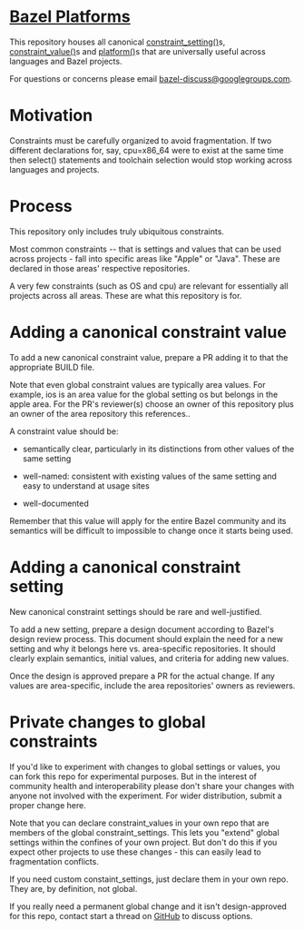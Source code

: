# [Bazel Platforms](https://bazel.build)

This repository houses all canonical
[constraint_setting()](https://docs.bazel.build/versions/main/be/platform.html#constraint_setting)s,
[constraint_value()](https://docs.bazel.build/versions/main/be/platform.html#constraint_value)s
and
[platform()](https://docs.bazel.build/versions/main/be/platform.html#platform)s
that are universally useful across languages and Bazel projects.

For questions or concerns please email
[bazel-discuss@googlegroups.com](mailto://bazel-discuss@googlegroups.com).

# Motivation

Constraints must be carefully organized to avoid fragmentation. If two different
declarations for, say, cpu=x86_64 were to exist at the same time then select()
statements and toolchain selection would stop working across languages and
projects.

# Process

This repository only includes truly ubiquitous constraints.

Most common constraints -- that is settings and values that can be used across
projects - fall into specific areas like "Apple" or "Java". These are declared
in those areas' respective repositories.

A very few constraints (such as OS and cpu) are relevant for essentially all
projects across all areas. These are what this repository is for.

# Adding a canonical constraint value

To add a new canonical constraint value, prepare a PR adding it to that the
appropriate BUILD file.

Note that even global constraint values are typically area values. For example,
ios is an area value for the global setting os but belongs in the apple area.
For the PR's reviewer(s) choose an owner of this repository plus an owner of the
area repository this references..

A constraint value should be:

-   semantically clear, particularly in its distinctions from other values of
    the same setting

-   well-named: consistent with existing values of the same setting and easy to
    understand at usage sites

-   well-documented

Remember that this value will apply for the entire Bazel community and its
semantics will be difficult to impossible to change once it starts being used.

# Adding a canonical constraint setting

New canonical constraint settings should be rare and well-justified.

To add a new setting, prepare a design document according to Bazel's design
review process. This document should explain the need for a new setting and why
it belongs here vs. area-specific repositories. It should clearly explain
semantics, initial values, and criteria for adding new values.

Once the design is approved prepare a PR for the actual change. If any values
are area-specific, include the area repositories' owners as reviewers.

# Private changes to global constraints

If you'd like to experiment with changes to global settings or values, you can
fork this repo for experimental purposes. But in the interest of community
health and interoperability please don't share your changes with anyone not
involved with the experiment. For wider distribution, submit a proper change
here.

Note that you can declare constraint_values in your own repo that are members of
the global constraint_settings. This lets you "extend" global settings within
the confines of your own project. But don't do this if you expect other projects
to use these changes - this can easily lead to fragmentation conflicts.

If you need custom constaint_settings, just declare them in your own repo. They
are, by definition, not global.

If you really need a permanent global change and it isn't design-approved for
this repo, contact start a thread on
[GitHub](https://github.com/bazelbuild/bazel/discussions) to discuss options.
